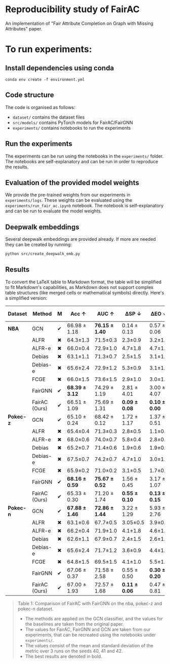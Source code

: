 # Reproducibility study of FairAC
An implementation of "Fair Attribute Completion on Graph with Missing Attributes" paper.

# To run experiments:
## Install dependencies using conda
```
conda env create -f environment.yml
```

## Code structure
The code is organised as follows:
- `dataset/` contains the dataset files
- `src/models/` contains PyTorch models for FairAC/FairGNN
- `experiments/` contains notebooks to run the experiments

## Run the experiments
The experiments can be run using the notebooks in the `experiments/` folder. The notebooks are self-explanatory and can be run in order to reproduce the results.

## Evaluation of the provided model weights
We provide the pre-trained weights from our experiments in `experiments/logs`.
These weights can be evaluated using the `experiments/run_fair_ac.ipynb` notebook. The notebook is self-explanatory and can be run to evaluate the model weights.

## Deepwalk embeddings
Several deepwalk embeddings are provided already. If more are needed they can be created by running:
```bash
python src/create_deepwalk_emb.py
```


## Results
To convert the LaTeX table to Markdown format, the table will be simplified to fit Markdown's capabilities, as Markdown does not support complex table structures (like merged cells or mathematical symbols) directly. Here's a simplified version:

| Dataset | Method | M | Acc ↑ | AUC ↑ | ΔSP ↓ | ΔEO ↓ | ΔSP+ΔEO ↓ | Consistency ↑ |
|---------|--------|---|-------|-------|-------|-------|-----------|--------------|
| **NBA** | GCN | ✔ | 66.98 ± 1.18 | **76.15 ± 1.40** | 0.14 ± 0.13 | 0.57 ± 0.06 | 0.71 ± 0.18 | **2.64 ± 0.00** |
|         | ALFR | ✖ | 64.3±1.3 | 71.5±0.3 | 2.3±0.9 | 3.2±1.5 | 5.5±2.4 | - |
|         | ALFR-e | ✖ | 66.0±0.4 | 72.9±1.0 | 4.7±1.8 | 4.7±1.7 | 9.4±3.4 | - |
|         | Debias | ✖ | 63.1±1.1 | 71.3±0.7 | 2.5±1.5 | 3.1±1.9 | 5.6±3.4 | - |
|         | Debias-e | ✖ | 65.6±2.4 | 72.9±1.2 | 5.3±0.9 | 3.1±1.3 | 8.4±2.2 | - |
|         | FCGE | ✖ | 66.0±1.5 | 73.6±1.5 | 2.9±1.0 | 3.0±1.2 | 5.9±2.2 | - |
|         | FairGNN | ✔ | **68.39 ± 3.12** | 74.29 ± 1.19 | 2.81 ± 4.01 | 3.00 ± 4.07 | 5.81 ± 8.08 | **2.64 ± 0.00** |
|         | FairAC (Ours) | ✔ |66.51 ± 1.09 | 75.69 ± 1.31 | **0.09 ± 0.08** | **0.10 ± 0.00** | **0.19 ± 0.08** | **2.64 ± 0.00** |
| **Pokec-z** | GCN | ✔ | 65.10 ± 0.24 | 68.42 ± 0.12 | 1.72 ± 1.17 | 1.37 ± 0.51 | 3.08 ± 1.68 | **41.35 ± 0.01** |
|             | ALFR | ✖ | 65.4±0.4 | 71.3±0.3 | 2.8±0.5 | 1.1±0.4 | 3.9±0.9 | - |
|             | ALFR-e | ✖ | 68.0±0.6 | 74.0±0.7 | 5.8±0.4 | 2.8±0.8 | 8.6±1.2 | - |
|             | Debias | ✖ | 65.2±0.7 | 71.4±0.6 | 1.9±0.6 | 1.9±0.4 | 3.8±1.0 | - |
|             | Debias-e | ✖ | 67.5±0.7 | 74.2±0.7 | 4.7±1.0 | 3.0±1.4 | 7.7±2.4 | - |
|             | FCGE | ✖ | 65.9±0.2 | 71.0±0.2 | 3.1±0.5 | 1.7±0.6 | 4.8±1.1 | - |
|             | FairGNN | ✔ | **68.16 ± 0.59** | **75.67 ± 0.52** | 1.56 ± 0.45 | 3.17 ± 1.07 | 4.73 ± 1.47 | **41.35 ± 0.01** |
|             | FairAC (Ours) | ✔ | 65.33 ± 0.30 | 71.20 ± 1.74 | **0.55 ± 0.10** | **0.13 ± 0.15** | **0.68 ± 0.09** | 41.33 ± 0.00 |
| **Pokec-n** | GCN | ✔ | **67.88 ± 1.46** | **72.86 ± 1.44** | 3.22 ± 1.29 | 5.93 ± 2.76 | 9.15 ± 4.05 | 45.93 ± 0.00 |
|             | ALFR | ✖ | 63.1±0.6 | 67.7±0.5 | 3.05±0.5 | 3.9±0.6 | 3.95±1.1 | - |
|             | ALFR-e | ✖ | 66.2±0.4 | 71.9±1.0 | 4.1±1.8 | 4.6±1.7 | 8.7±3.5 | - |
|             | Debias | ✖ | 62.6±1.1 | 67.9±0.7 | 2.4±1.5 | 2.6±1.9 | 5.0±3.4 | - |
|             | Debias-e | ✖ | 65.6±2.4 | 71.7±1.2 | 3.6±0.9 | 4.4±1.3 | 8.0±2.2 | - |
|             | FCGE | ✖ | 64.8±1.5 | 69.5±1.5 | 4.1±1.0 | 5.5±1.2 | 9.6±2.2 | - |
|             | FairGNN | ✔ | 67.06 ± 0.37 | 71.58 ± 2.58 | 0.55 ± 0.50 | **0.30 ± 0.20** | 0.85 ± 0.31 | 45.93 ± 0.00 |
|             | FairAC (Ours) | ✔ | 67.00 ± 1.93 | 72.57 ± 1.68 | **0.11 ± 0.06** | 0.47 ± 0.81 | **0.58 ± 0.76** | **45.94 ± 0.02** |

> Table 1: Comparison of FairAC with FairGNN on the nba, pokec-z and pokec-n dataset. 
> - The methods are applied on the GCN classifier, and the values for the baselines are taken from the original paper. 
> - The values for FairAC, FairGNN and GCN are taken from our experiments, that can be recreated using the notebooks under `experiments/`. 
> - The values consist of the mean and standard deviation of the metric over 3 runs on the seeds 40, 41 and 42. 
> - The best results are denoted in bold.
